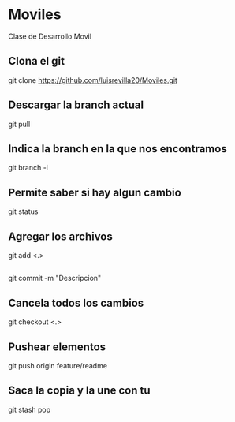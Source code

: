 # Moviles
Clase de Desarrollo Movil

## Clona el git
git clone https://github.com/luisrevilla20/Moviles.git

## Descargar la branch actual
git pull 

## Indica la branch en la que nos encontramos
git branch -l

## Permite saber si hay algun cambio 
git status

## Agregar los archivos
git add <.>

## 
git commit -m "Descripcion"

## Cancela todos los cambios
git checkout <.>

## Pushear elementos
git push origin feature/readme

## Saca la copia y la une con tu 
git stash pop